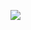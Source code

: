 [![](https://mermaid.ink/img/pako:eNp1kcFqwzAMhl_F6NyedvN5PQzWy8ouwxBELKdmjh1keyM0fffZSbeVJdPBlr5foF_oAm3QBBKIHy12jL3yokSOxGKa9vtpEsY6ksL61mVNUfm7jsuS17B6Ro3Vvywmtr6buceeVoKxHFOzKTn8T6EerVvRAWP8DHw33AQm2_l3GgV-YEJepOvyLW9d7c8SFW0tUfmmn-PT8dCkcVgrry_PK3Z6aIqjmxXYQU9c9tHlArMNBelMZQjIkmoymF1SoHxtxZzCafQtyMSZdsAhd2eQBl0sVR40Jrod8YcO6N9C-K6vX_tRm0A?type=png)](https://mermaid.live/edit#pako:eNp1kcFqwzAMhl_F6NyedvN5PQzWy8ouwxBELKdmjh1keyM0fffZSbeVJdPBlr5foF_oAm3QBBKIHy12jL3yokSOxGKa9vtpEsY6ksL61mVNUfm7jsuS17B6Ro3Vvywmtr6buceeVoKxHFOzKTn8T6EerVvRAWP8DHw33AQm2_l3GgV-YEJepOvyLW9d7c8SFW0tUfmmn-PT8dCkcVgrry_PK3Z6aIqjmxXYQU9c9tHlArMNBelMZQjIkmoymF1SoHxtxZzCafQtyMSZdsAhd2eQBl0sVR40Jrod8YcO6N9C-K6vX_tRm0A)